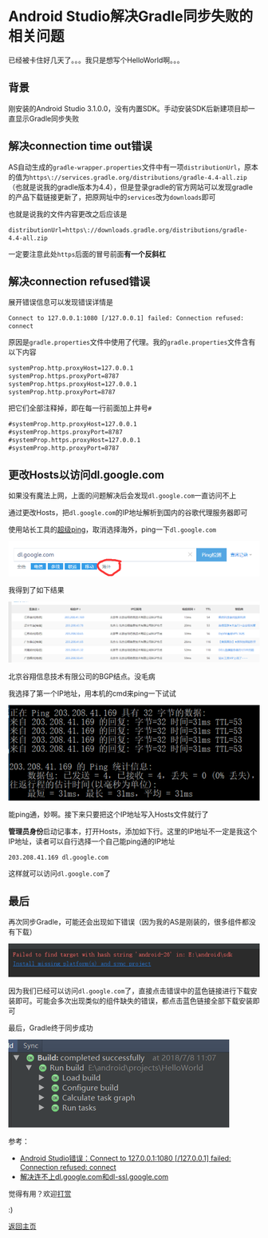 # Android Studio解决Gradle同步失败的相关问题

已经被卡住好几天了。。。我只是想写个HelloWorld啊。。。

## 背景

刚安装的Android Studio 3.1.0.0，没有内置SDK。手动安装SDK后新建项目却一直显示Gradle同步失败

## 解决connection time out错误

AS自动生成的`gradle-wrapper.properties`文件中有一项`distributionUrl`，原本的值为`https\://services.gradle.org/distributions/gradle-4.4-all.zip`（也就是说我的gradle版本为4.4），但是登录gradle的官方网站可以发现gradle的产品下载链接更新了，把原网址中的`services`改为`downloads`即可

也就是说我的文件内容更改之后应该是

```
distributionUrl=https\://downloads.gradle.org/distributions/gradle-4.4-all.zip
```

一定要注意此处`https`后面的冒号前面**有一个反斜杠**

## 解决connection refused错误

展开错误信息可以发现错误详情是

```
Connect to 127.0.0.1:1080 [/127.0.0.1] failed: Connection refused: connect
```

原因是`gradle.properties`文件中使用了代理。我的`gradle.properties`文件含有以下内容

```
systemProp.http.proxyHost=127.0.0.1
systemProp.https.proxyPort=8787
systemProp.https.proxyHost=127.0.0.1
systemProp.http.proxyPort=8787
```

把它们全部注释掉，即在每一行前面加上井号`#`

```
#systemProp.http.proxyHost=127.0.0.1
#systemProp.https.proxyPort=8787
#systemProp.https.proxyHost=127.0.0.1
#systemProp.http.proxyPort=8787
```

## 更改Hosts以访问dl.google.com

如果没有魔法上网，上面的问题解决后会发现`dl.google.com`一直访问不上

通过更改Hosts，把`dl.google.com`的IP地址解析到国内的谷歌代理服务器即可

使用站长工具的[超级ping](http://ping.chinaz.com/)，取消选择海外，ping一下`dl.google.com`

![12-3](img/12-3.png)

我得到了如下结果

![12-4](img/12-4.png)

北京谷翔信息技术有限公司的BGP结点。没毛病

我选择了第一个IP地址，用本机的cmd来ping一下试试

![12-5](img/12-5.png)

能ping通，妙啊。接下来只要把这个IP地址写入Hosts文件就行了

**管理员身份**启动记事本，打开Hosts，添加如下行。这里的IP地址不一定是我这个IP地址，读者可以自行选择一个自己能ping通的IP地址

```
203.208.41.169 dl.google.com
```

这样就可以访问`dl.google.com`了

## 最后

再次同步Gradle，可能还会出现如下错误（因为我的AS是刚装的，很多组件都没有下载）

![12-1](img/12-1.png)

因为我们已经可以访问`dl.google.com`了，直接点击错误中的蓝色链接进行下载安装即可。可能会多次出现类似的组件缺失的错误，都点击蓝色链接全部下载安装即可

最后，Gradle终于同步成功

![12-2](img/12-2.png)

参考：
- [Android Studio错误：Connect to 127.0.0.1:1080 [/127.0.0.1] failed: Connection refused: connect](https://blog.csdn.net/Rainminism/article/details/79713788)
- [解决连不上dl.google.com和dl-ssl.google.com](https://blog.csdn.net/huweijian5/article/details/45867917)

觉得有用？欢迎[打赏](donate.md)

:)

[返回主页](index.md)